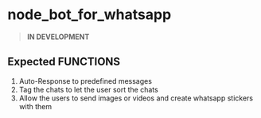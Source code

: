 # node_bot_for_whatsapp

> **IN DEVELOPMENT**

## **Expected FUNCTIONS**
1. Auto-Response to predefined messages
1. Tag the chats to let the user sort the chats
1. Allow the users to send images or videos and create whatsapp stickers with them
